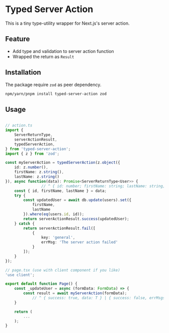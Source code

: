 # Typed Server Action

This is a tiny type-utility wrapper for Next.js's server action. 

## Feature

* Add type and validation to server action function
* Wrapped the return as `Result`

## Installation

The package require `zod` as peer dependency.

```sh
npm/yarn/pnpm install typed-server-action zod
```

## Usage

```typescript

// action.ts
import {
	ServerReturnType,
	serverActionResult,
	typedServerAction,
} from 'typed-server-action';
import { z } from 'zod';

const myServerAction = typedServerAction(z.object({
    id: z.number(),
    firstName: z.string(),
    lastName: z.string()
}), async function(data): Promise<ServerReturnType<User>> {
                // ^ { id: number; firstName: string; lastName: string; }
    const { id, firstName, lastName } = data;
    try {
        const updatedUser = await db.update(users).set({
            firstName,
            lastName
        }).where(eq(users.id, id));
        return serverActionResult.success(updatedUser);
    } catch {
        return serverActionResult.fail([
            {
                key: 'general',
                errMsg: 'The server action failed'
            }
        ]);
    }
});

// page.tsx (use with client component if you like)
'use client';

export default function Page() {
    const _updateUser = async (formData: FormData) => {
        const result = await myServerAction(formData);
            // ^ { success: true, data: T } | { success: false, errMsgs: {key: string; errMsg: string; }[] }
    }

    return (
        ...
    );
}
```
